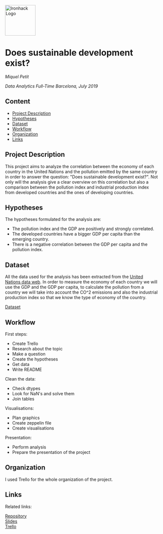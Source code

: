 <img src="https://bit.ly/2VnXWr2" alt="Ironhack Logo" width="100"/>

# Does sustainable development exist?
*Miquel Petit*

*Data Analytics Full-Time Barcelona, July 2019*

## Content
- [Project Description](#project-description)
- [Hypotheses](#hypotheses-/-questions)
- [Dataset](#dataset)
- [Workflow](#workflow)
- [Organization](#organization)
- [Links](#links)

<a name="project-description"></a>

## Project Description
This project aims to analyze the correlation between the economy of each country in the United Nations and the pollution emitted by the same country in order to answer the question: "Does sustainable development exist?". Not only will the analysis  give a clear overview on this correlation but also a comparison between the pollution index and industrial production index from developed countries and the ones of developing countries.

<a name="hypotheses-/-questions"></a>

## Hypotheses
The hypotheses formulated for the analysis are:
- The pollution index and the GDP are positively and strongly correlated.
- The developed countries have a bigger GDP per capita than the emerging country.
- There is a negative correlation between the GDP per capita and the pollution index.

<a name="dataset"></a>

## Dataset
All the data used for the analysis has been extracted from the [United Nations data web](http://data.un.org). In order to measure the economy of each country we will use the GDP and the GDP per capita, to calculate the pollution from a country we will take into account the CO^2 emissions and also the industrial production index so that we know the type of economy of the country.

[Dataset]() 

<a name="workflow"></a>

## Workflow
First steps:
- Create Trello
- Research about the topic
- Make a question
- Create the hypotheses
- Get data
- Write README

Clean the data:
- Check dtypes
- Look for NaN's and solve them
- Join tables

Visualisations:
- Plan graphics
- Create zeppelin file
- Create visualisations

Presentation:
- Perform analysis
- Prepare the presentation of the project

<a name="organization"></a>

## Organization
I used Trello for the whole organization of the project.

<a name="links"></a>

## Links
Related links:

[Repository](https://github.com/miquelpetit/Project-Week-5-Your-Own-Project/)  
[Slides](https://docs.google.com/presentation/d/1VwhqSD-l47X-A5Dp7uHP4HAGKcivGi9_np0H6pNqtj8/edit?usp=sharing)  
[Trello](https://trello.com/b/36bAeF6M)  
